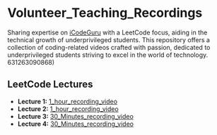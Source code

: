 # Volunteer_Teaching_Recordings
Sharing expertise on [iCodeGuru](https://icodeguru.weebly.com/) with a LeetCode focus, aiding in the technical growth of underprivileged students. This repository offers a collection of coding-related videos crafted with passion, dedicated to underprivileged students striving to excel in the world of technology.
631263090868)

## LeetCode Lectures
- **Lecture 1:** [1_hour_recording_video](https://fb.watch/tVGn2CYevV/)
- **Lecture 2:** [1_hour_recording_video](https://www.facebook.com/share/v/J9wMU2nbnrFEWgMF/?mibextid=oFDknk)
- **Lecture 3:** [30_Minutes_recording_video](https://www.facebook.com/share/v/1D5VVofS7a/)
- **Lecture 4:** [30_Minutes_recording_video](https://www.facebook.com/share/v/1D5VVofS7a/)

